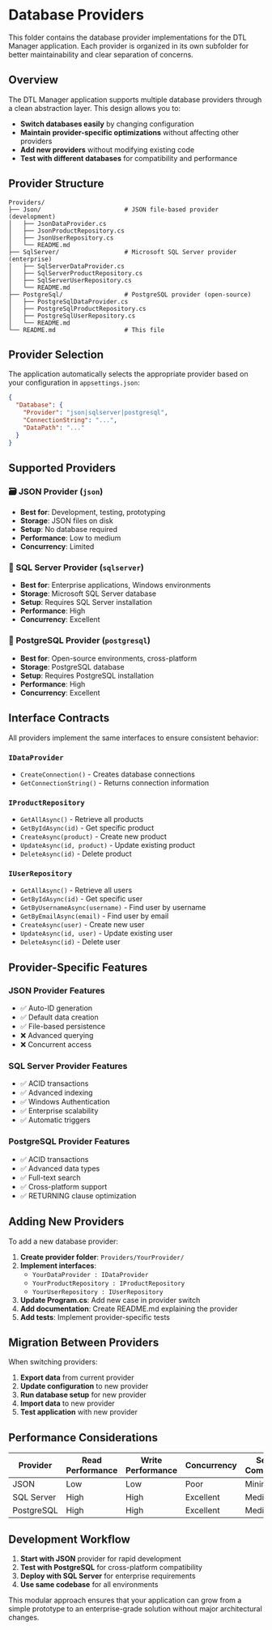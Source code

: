 # Database Providers

This folder contains the database provider implementations for the DTL Manager application. Each provider is organized in its own subfolder for better maintainability and clear separation of concerns.

## Overview

The DTL Manager application supports multiple database providers through a clean abstraction layer. This design allows you to:

- **Switch databases easily** by changing configuration
- **Maintain provider-specific optimizations** without affecting other providers
- **Add new providers** without modifying existing code
- **Test with different databases** for compatibility and performance

## Provider Structure

```
Providers/
├── Json/                       # JSON file-based provider (development)
│   ├── JsonDataProvider.cs
│   ├── JsonProductRepository.cs
│   ├── JsonUserRepository.cs
│   └── README.md
├── SqlServer/                  # Microsoft SQL Server provider (enterprise)
│   ├── SqlServerDataProvider.cs
│   ├── SqlServerProductRepository.cs
│   ├── SqlServerUserRepository.cs
│   └── README.md
├── PostgreSql/                 # PostgreSQL provider (open-source)
│   ├── PostgreSqlDataProvider.cs
│   ├── PostgreSqlProductRepository.cs
│   ├── PostgreSqlUserRepository.cs
│   └── README.md
└── README.md                   # This file
```

## Provider Selection

The application automatically selects the appropriate provider based on your configuration in `appsettings.json`:

```json
{
  "Database": {
    "Provider": "json|sqlserver|postgresql",
    "ConnectionString": "...",
    "DataPath": "..."
  }
}
```

## Supported Providers

### 🗃️ JSON Provider (`json`)
- **Best for**: Development, testing, prototyping
- **Storage**: JSON files on disk
- **Setup**: No database required
- **Performance**: Low to medium
- **Concurrency**: Limited

### 🏢 SQL Server Provider (`sqlserver`)
- **Best for**: Enterprise applications, Windows environments
- **Storage**: Microsoft SQL Server database
- **Setup**: Requires SQL Server installation
- **Performance**: High
- **Concurrency**: Excellent

### 🐘 PostgreSQL Provider (`postgresql`)
- **Best for**: Open-source environments, cross-platform
- **Storage**: PostgreSQL database
- **Setup**: Requires PostgreSQL installation
- **Performance**: High
- **Concurrency**: Excellent

## Interface Contracts

All providers implement the same interfaces to ensure consistent behavior:

### `IDataProvider`
- `CreateConnection()` - Creates database connections
- `GetConnectionString()` - Returns connection information

### `IProductRepository`
- `GetAllAsync()` - Retrieve all products
- `GetByIdAsync(id)` - Get specific product
- `CreateAsync(product)` - Create new product
- `UpdateAsync(id, product)` - Update existing product
- `DeleteAsync(id)` - Delete product

### `IUserRepository`
- `GetAllAsync()` - Retrieve all users
- `GetByIdAsync(id)` - Get specific user
- `GetByUsernameAsync(username)` - Find user by username
- `GetByEmailAsync(email)` - Find user by email
- `CreateAsync(user)` - Create new user
- `UpdateAsync(id, user)` - Update existing user
- `DeleteAsync(id)` - Delete user

## Provider-Specific Features

### JSON Provider Features
- ✅ Auto-ID generation
- ✅ Default data creation
- ✅ File-based persistence
- ❌ Advanced querying
- ❌ Concurrent access

### SQL Server Provider Features
- ✅ ACID transactions
- ✅ Advanced indexing
- ✅ Windows Authentication
- ✅ Enterprise scalability
- ✅ Automatic triggers

### PostgreSQL Provider Features
- ✅ ACID transactions
- ✅ Advanced data types
- ✅ Full-text search
- ✅ Cross-platform support
- ✅ RETURNING clause optimization

## Adding New Providers

To add a new database provider:

1. **Create provider folder**: `Providers/YourProvider/`
2. **Implement interfaces**:
   - `YourDataProvider : IDataProvider`
   - `YourProductRepository : IProductRepository`
   - `YourUserRepository : IUserRepository`
3. **Update Program.cs**: Add new case in provider switch
4. **Add documentation**: Create README.md explaining the provider
5. **Add tests**: Implement provider-specific tests

## Migration Between Providers

When switching providers:

1. **Export data** from current provider
2. **Update configuration** to new provider
3. **Run database setup** for new provider
4. **Import data** to new provider
5. **Test application** with new provider

## Performance Considerations

| Provider   | Read Performance | Write Performance | Concurrency | Setup Complexity |
|------------|------------------|-------------------|-------------|------------------|
| JSON       | Low              | Low               | Poor        | Minimal          |
| SQL Server | High             | High              | Excellent   | Medium           |
| PostgreSQL | High             | High              | Excellent   | Medium           |

## Development Workflow

1. **Start with JSON** provider for rapid development
2. **Test with PostgreSQL** for cross-platform compatibility
3. **Deploy with SQL Server** for enterprise requirements
4. **Use same codebase** for all environments

This modular approach ensures that your application can grow from a simple prototype to an enterprise-grade solution without major architectural changes.
